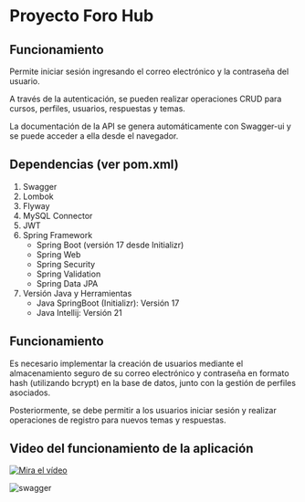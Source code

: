 # Proyecto Foro Hub

## Funcionamiento

Permite iniciar sesión ingresando el correo electrónico y la contraseña del usuario.

A través de la autenticación, se pueden realizar operaciones CRUD para cursos, perfiles, usuarios, respuestas y temas.

La documentación de la API se genera automáticamente con Swagger-ui y se puede acceder a ella desde el navegador.

## Dependencias (ver pom.xml)

1) Swagger
2) Lombok
3) Flyway
4) MySQL Connector
5) JWT
6) Spring Framework
	- Spring Boot (versión 17 desde Initializr)
	- Spring Web
	- Spring Security
	- Spring Validation
	- Spring Data JPA
7) Versión Java y Herramientas
	- Java SpringBoot (Initializr): Versión 17
	- Java Intellij: Versión 21

## Funcionamiento

Es necesario implementar la creación de usuarios mediante el almacenamiento seguro de su correo electrónico y contraseña en formato hash (utilizando bcrypt) en la base de datos, junto con la gestión de perfiles asociados.

Posteriormente, se debe permitir a los usuarios iniciar sesión y realizar operaciones de registro para nuevos temas y respuestas.

## Video del funcionamiento de la aplicación

[![Mira el vídeo]()](https://youtu.be/aqYCaEz9UT8)

![swagger]()
